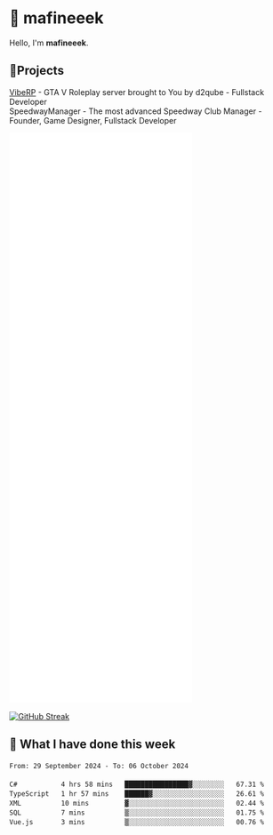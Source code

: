 # 👋 mafineeek
Hello, I'm **mafineeek**.

## 📝Projects

[VibeRP](https://v-rp.pl) - GTA V Roleplay server brought to You by d2qube - Fullstack Developer<br/>
SpeedwayManager - The most advanced Speedway Club Manager - Founder, Game Designer, Fullstack Developer


![](./github-metrics.svg)

[![GitHub Streak](https://streak-stats.demolab.com/?user=mafineeek)](https://git.io/streak-stats)

## 📰 What I have done this week
<!--START_SECTION:waka-->

```txt
From: 29 September 2024 - To: 06 October 2024

C#           4 hrs 58 mins   ████████████████▓░░░░░░░░   67.31 %
TypeScript   1 hr 57 mins    ██████▓░░░░░░░░░░░░░░░░░░   26.61 %
XML          10 mins         ▓░░░░░░░░░░░░░░░░░░░░░░░░   02.44 %
SQL          7 mins          ▒░░░░░░░░░░░░░░░░░░░░░░░░   01.75 %
Vue.js       3 mins          ▒░░░░░░░░░░░░░░░░░░░░░░░░   00.76 %
```

<!--END_SECTION:waka-->
